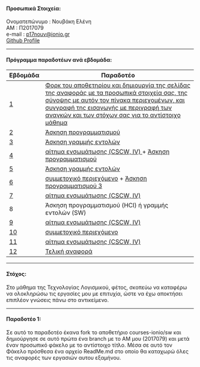 #### Προσωπικά Στοιχεία:

Ονοματεπώνυμο : Νουβάκη Ελένη <br> ΑΜ : Π2017079 <br> e-mail : p17nouv@ionio.gr <br> <a href="https://github.com/p17nouv"> Github Profile</a>
****
#### Πρόγραμμα παραδοτέων ανά εβδομάδα:
| Εβδομάδα | Παραδοτέο |
| --- | --- |
| <a href="#P">1</a> |<a href="#P">Φορκ του αποθετηρίου και δημιουργία της σελίδας της αναφοράς με τα προσωπικά στοιχεία σας, της σύνοψης με αυτόν τον πίνακα περιεχομένων, και συγγραφή της εισαγωγής με περιγραφή των αναγκών και των στόχων σας για το αντίστοιχο μάθημα </a> |
| <a href="#P-1">2</a> |<a href="#P-1"> Άσκηση προγραμματισμού</a> |
| <a href="#P-2">3</a> |<a href="#P-2">  Άσκηση γραμμής εντολών</a> |
| <a href="#P-3">4</a> |<a href="#P-3"> αίτημα ενσωμάτωσης (CSCW, IV) </a> + <a href="#P-3-1">Άσκηση προγραμματισμού </a>  |
|  <a href="#P-4">5 </a> |<a href="#P-4"> Άσκηση γραμμής εντολών</a> |
| <a href="#P-5">6 </a>|<a href="#P-5"> συμμετοχικό περιεχόμενο</a> + <a href="#P-5-1"> Άσκηση προγραμματισμού 3</a> |
| <a href="#P-6">7 </a>|<a href="#P-6">αίτημα ενσωμάτωσης (CSCW, IV)</a> |
| 8 | Άσκηση προγραμματισμού (HCI) ή γραμμής εντολών (SW) |
| <a href="#P-8">9</a> |<a href="#P-8">αίτημα ενσωμάτωσης (CSCW, IV)</a> |
| <a href="#P-7">10</a> | <a href="#P-7">συμμετοχικό περιεχόμενο </a>|
| <a href="#P-8">11</a> |<a href="#P-8"> αίτημα ενσωμάτωσης (CSCW, IV)</a> |
| <a href="#P-10">12</a> | <a href="#P-10">Τελική αναφορά </a>|

****

#### Στόχος:
Στο μάθημα της Τεχνολογίας Λογισμικού, φέτος, σκοπεύω να καταφέρω να ολοκληρώσω τις εργασίες μου με επιτυχία, ώστε να έχω αποκτήσει επιπλέον γνώσεις πάνω στο αντικείμενο.
****
#### Παραδοτέο 1:
Σε αυτό το παραδοτέο έκανα fork το αποθετήριο courses-ionio/sw και δημιούργησε σε αυτό πρώτα ένα branch με το ΑΜ μου (2017079) και μετά έναν προσωπικό φάκελο με το αντίστοιχο τίτλο. Μέσα σε αυτό τον Φάκελο πρόσθεσα ένα αρχείο ReadMe.md στο οποίο θα καταχωρώ όλες τις αναφορές των εργασιών αυτου εξαμήνου.
